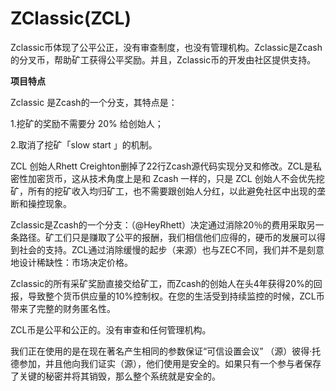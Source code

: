 # ZClassic(ZCL)

Zclassic币体现了公平公正，没有审查制度，也没有管理机构。Zclassic是Zcash的分叉币，帮助矿工获得公平奖励。并且，Zclassic币的开发由社区提供支持。

**项目特点**

Zclassic 是Zcash的一个分支，其特点是：

1.挖矿的奖励不需要分 20% 给创始人；

2.取消了挖矿「slow start 」的机制。

ZCL 创始人Rhett Creighton删掉了22行Zcash源代码实现分叉和修改。ZCL是私密性加密货币，这从技术角度上是和 Zcash 一样的，只是 ZCL 创始人不会优先挖矿，所有的挖矿收入均归矿工，也不需要跟创始人分红，以此避免社区中出现的垄断和操控现象。

Zclassic是Zcash的一个分支：（@HeyRhett）决定通过消除20％的费用采取另一条路径。矿工们只是赚取了公平的报酬，我们相信他们应得的，硬币的发展可以得到社会的支持。ZCL通过消除缓慢的起步（来源）也与ZEC不同，我们并不是刻意地设计稀缺性：市场决定价格。

Zclassic的所有采矿奖励直接交给矿工，而Zcash的创始人在头4年获得20%的回报，导致整个货币供应量的10%控制权。在您的生活受到持续监控的时候，ZCL币带来了完整的财务匿名性。

ZCL币是公平和公正的。没有审查和任何管理机构。

我们正在使用的是在现在著名产生相同的参数保证“可信设置会议” （源）彼得·托德参加，并且他向我们证实（源），他们使用是安全的。如果只有一个参与者保存了关键的秘密并将其销毁，那么整个系统就是安全的。


